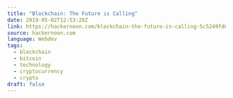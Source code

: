 ```yaml
---
title: "Blockchain: The Future is Calling"
date: 2019-05-02T12:53:28Z
link: https://hackernoon.com/blockchain-the-future-is-calling-5c5249fd0614?source=rss----3a8144eabfe3---4
source: hackernoon.com
language: Webdev
tags:
  - blockchain
  - bitcoin
  - technology
  - cryptocurrency
  - crypto
draft: false
---
```

